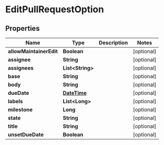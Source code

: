 
# EditPullRequestOption

## Properties
Name | Type | Description | Notes
------------ | ------------- | ------------- | -------------
**allowMaintainerEdit** | **Boolean** |  |  [optional]
**assignee** | **String** |  |  [optional]
**assignees** | **List&lt;String&gt;** |  |  [optional]
**base** | **String** |  |  [optional]
**body** | **String** |  |  [optional]
**dueDate** | [**DateTime**](DateTime.md) |  |  [optional]
**labels** | **List&lt;Long&gt;** |  |  [optional]
**milestone** | **Long** |  |  [optional]
**state** | **String** |  |  [optional]
**title** | **String** |  |  [optional]
**unsetDueDate** | **Boolean** |  |  [optional]



